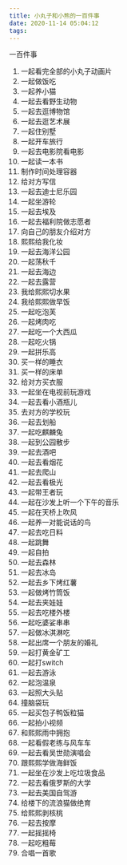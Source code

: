 ```yaml
---
title: 小丸子和小熊的一百件事
date: 2020-11-14 05:04:12
tags:
---
```

一百件事
01. 一起看完全部的小丸子动画片
02. 一起做饭吃
03. 一起养小猫
04. 一起去看野生动物
05. 一起去逛博物馆
06. 一起去逛艺术展
07. 一起住别墅
08. 一起开车旅行
09. 一起去电影院看电影
10. 一起读一本书
11. 制作时间处理容器
12. 给对方写信
13. 一起去迪士尼乐园
14. 一起坐游轮
15. 一起去埃及
16. 一起去福利院做志愿者
17. 向自己的朋友介绍对方
18. 熙熙给我化妆
19. 一起去海洋公园
20. 一起荡秋千
21. 一起去海边
22. 一起去露营
23. 我给熙熙切水果
24. 我给熙熙做早饭
25. 一起吃泡芙
26. 一起烤肉吃
27. 一起吃一个大西瓜
28. 一起吃火锅
29. 一起拼乐高
30. 买一样的睡衣
31. 买一样的床单
32. 给对方买衣服
33. 一起坐在电视前玩游戏
34. 一起去看小酒瓶儿
35. 去对方的学校玩
36. 一起去划船
37. 一起吃麒麟兔
38. 一起到公园散步
39. 一起去酒吧
40. 一起去看烟花
41. 一起去爬山
42. 一起去看极光
43. 一起带王者玩
44. 一起在沙发上听一个下午的音乐
45. 一起在天桥上吹风
46. 一起养一对能说话的鸟
47. 一起去吃日料
48. 一起跳舞
49. 一起自拍
50. 一起去森林
51. 一起去冰岛
52. 一起去乡下烤红薯
53. 一起做烤竹筒饭
54. 一起去夹娃娃
55. 一起去吃楼外楼
56. 一起吃婆娑串串
57. 一起做冰淇淋吃
58. 一起出席一个朋友的婚礼
59. 一起打黄金矿工
60. 一起打switch
61. 一起去游泳
62. 一起泡温泉
63. 一起照大头贴
64. 撞脑袋玩
65. 一起买包子鸭饭粒猫
66. 一起拍小视频
67. 和熙熙雨中拥抱
68. 一起看假老练与风车车
69. 一起去看吴世勋演唱会
70. 跟熙熙学做海鲜饭
71. 一起坐在沙发上吃垃圾食品
72. 一起去看俄罗斯的大学
73. 一起去美国自驾游
74. 给楼下的流浪猫做绝育
75. 给熙熙剥核桃
76. 一起去按摩
77. 一起摇摇椅
78. 一起吃粗莓
79. 合唱一首歌
